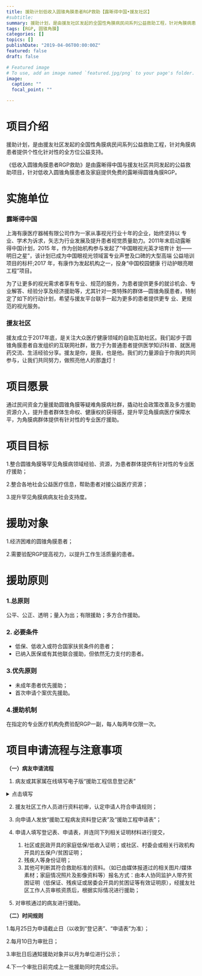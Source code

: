 ```yaml
---
title: 援助计划低收入圆锥角膜患者RGP救助【露晰得中国•援友社区】 
#subtitle: 
summary: 援助计划，是由援友社区发起的全国性角膜病民间系列公益救助工程，针对角膜病患者提供个性化针对性的全方位公益支持。《低收入圆锥角膜患者RGP救助》是由露晰得中国与援友社区共同发起的公益救助项目，针对低收入圆锥角膜患者及家庭提供免费的露晰得圆锥角膜RGP。
tags: [RGP, 圆锥角膜]
categories: []
topics: []
publishDate: "2019-04-06T00:00:00Z"
featured: false
draft: false

# Featured image
# To use, add an image named `featured.jpg/png` to your page's folder. 
image:
  caption: ""
  focal_point: ""

---
```


# **项目介绍**

援助计划，是由援友社区发起的全国性角膜病民间系列公益救助工程，针对角膜病患者提供个性化针对性的全方位公益支持。

《低收入圆锥角膜患者RGP救助》是由露晰得中国与援友社区共同发起的公益救助项目，针对低收入圆锥角膜患者及家庭提供免费的露晰得圆锥角膜RGP。

# 实施单位
### 露晰得中国
上海有康医疗器械有限公司作为一家从事视光行业十年的企业，始终坚持以 专业、学术为诉求，矢志为行业发展及提升患者视觉质量助力。2011年末启动露晰得中国计划，2015 年，作为创始机构参与发起了“中国眼视光英才培育计 划——明日之星”，该计划已成为中国眼视光领域富专业声誉及口碑的大型高端 公益培训项目的标杆;2017 年，有康作为发起机构之一，投身“中国校园健康 行动护眼亮眼工程”项目。

为了让更多的视光需求者享有专业、规范的服务，为患者提供更多的就诊机会、专业解答、经验分享及经济援助等，尤其针对一类特殊的群体—圆锥角膜患者，特制定了如下的行动计划，希望与援友平台联手一起为更多的患者提供更专 业、更规范的视光服务。

### 援友社区
援友成立于2017年底，是关注大众医疗健康领域的自助互助社区。我们起步于圆锥角膜患者自发组织的互联网社群，致力于为普通患者提供医学知识科普、就医用药交流、生活经验分享。援友是你，是我，也是他。我们的力量源自于你我的共同参与，让我们共同努力，做照亮他人的那盏灯！

# **项目愿景**

通过民间资金力量援助圆锥角膜等疑难角膜病社群，撬动社会政策改善及多方援助资源介入，提升患者群体生命权、健康权的获得感，提升罕见角膜病医疗保障水平，为角膜病群体提供有针对性的专业医疗援助。

# **项目目标**

1.整合圆锥角膜等罕见角膜病领域经验、资源，为患者群体提供有针对性的专业医疗援助；

2.整合各地社会公益医疗信息，帮助患者对接公益医疗资源；

3.提升罕见角膜病病友社会支持度。

# **援助对象**

1.经济困难的圆锥角膜患者；

2.需要验配RGP提高视力，以提升工作生活质量的患者。

# **援助原则**

### **1.总原则**

公平、公正、透明；量入为出；有限援助；多方合作援助。

### 2. 必要条件

* 低保、低收入或符合国家扶贫条件的患者；
* 已纳入医保或有其他联合援助，但依然无力支付的患者。

### **3.优先原则**

* 未成年患者优先援助；
* 首次申请个案优先援助。

### **4.援助机制**

在指定的专业医疗机构免费验配RGP一副，每人每两年仅限一次。

# **项目申请流程与注意事项**

**（一）病友申请流程**

1. 病友或其家属在线填写电子版“援助工程信息登记表”

<details>
<summary>点击填写</summary>
<iframe height="1200" width="800" src="https://wj.qq.com/s2/3504187/d455/" frameborder="0" allowfullscreen></iframe>
</details>

2. 援友社区工作人员进行资料初审，认定申请人符合申请规则；

3. 向申请人发放“援助工程病友资料登记表”及“援助工程申请表”；

6. 申请人填写登记表、申请表，并连同下列相关证明材料进行提交，
    1. 社区或民政开具的家庭低保/低收入证明；或社区、村委会或相关行政机构开具的五保户/贫困证明；
    2. 残疾人等身份证明；
    3. 其他可判断其符合救助标准的资料。（如已由媒体报道过的相关图片/媒体素材；家庭情况照片及影像资料等）报名方式：由本人协同监护人带齐贫困证明（低保证、残疾证或居委会开具的贫困证等有效证明原），经援友社区工作人员审核资质后，根据实际情况进行援助；

7. 对审核通过的病友进行援助。

**（二）时间规则**

1.每月25日为申请截止日（以收到“登记表”、“申请表”为准）；

2.每月10日为审批日；

3.审批日后通知援助对象并以月为单位进行公示；

4.下一个审批日前完成上一批援助同时完成公示。


